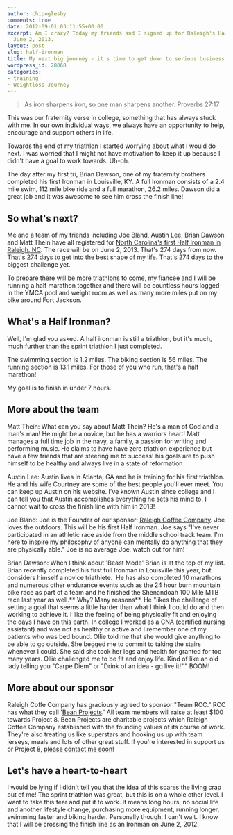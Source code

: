 ```yaml
---
author: chipoglesby
comments: true
date: 2012-09-01 03:11:55+00:00
excerpt: Am I crazy? Today my friends and I signed up for Raleigh's Half Ironman on
  June 2, 2013.
layout: post
slug: half-ironman
title: My next big journey - it's time to get down to serious business
wordpress_id: 28068
categories:
- training
- Weightloss Journey
---
```


<blockquote>As iron sharpens iron, so one man sharpens another. Proverbs 27:17</blockquote>


This was our fraternity verse in college, something that has always stuck with me. In our own individual ways, we always have an opportunity to help, encourage and support others in life.

Towards the end of my triathlon I started worrying about what I would do next. I was worried that I might not have motivation to keep it up because I didn't have a goal to work towards. Uh-oh.

The day after my first tri, Brian Dawson, one of my fraternity brothers completed his first Ironman in Louisville, KY. A full Ironman consists of a 2.4 mile swim, 112 mile bike ride and a full marathon, 26.2 miles. Dawson did a great job and it was awesome to see him cross the finish line!


## So what's next?


Me and a team of my friends including Joe Bland, Austin Lee, Brian Dawson and Matt Thein have all registered for [North Carolina's first Half Ironman in Raleigh, NC](http://www.ironmanraleigh.com). The race will be on June 2, 2013. That's 274 days from now. That's 274 days to get into the best shape of my life. That's 274 days to the biggest challenge yet.

To prepare there will be more triathlons to come, my fiancee and I will be running a half marathon together and there will be countless hours logged in the YMCA pool and weight room as well as many more miles put on my bike around Fort Jackson.


## What's a Half Ironman?


Well, I'm glad you asked. A half ironman is still a triathlon, but it's much, much further than the sprint triathlon I just completed.

The swimming section is 1.2 miles. The biking section is 56 miles. The running section is 13.1 miles. For those of you who run, that's a half marathon!

My goal is to finish in under 7 hours.


## More about the team


Matt Thein: What can you say about Matt Thein? He's a man of God and a man's man! He might be a novice, but he has a warriors heart! Matt manages a full time job in the navy, a family, a passion for writing and performing music. He claims to have have zero triathlon experience but have a few friends that are steering me to success! his goals are to push himself to be healthy and always live in a state of reformation![![](http://www.chipoglesby.com/wp-content/uploads/2012/08/brothers-271x300.jpg)](http://www.chipoglesby.com/wp-content/uploads/2012/08/brothers.jpg)

Austin Lee: Austin lives in Atlanta, GA and he is training for his first triathlon. He and his wife Courtney are some of the best people you'll ever meet. You can keep up Austin on his website. I've known Austin since college and I can tell you that Austin accomplishes everything he sets his mind to. I cannot wait to cross the finish line with him in 2013!

Joe Bland: Joe is the Founder of our sponsor: [Raleigh Coffee Company](http://www.raleighcoffeecompany.com). Joe loves the outdoors. This will be his first Half Ironman. Joe says "I've never participated in an athletic race aside from the middle school track team. I'm here to inspire my philosophy of anyone can mentally do anything that they are physically able." Joe is no average Joe, watch out for him!

Brian Dawson: When I think about 'Beast Mode' Brian is at the top of my list. Brian recently completed his first full Ironman in Louisville this year, but considers himself a novice triathlete.  He has also completed 10 marathons and numerous other endurance events such as the 24 hour burn mountain bike race as part of a team and he finished the Shenandoah 100 Mile MTB race last year as well.** Why? Many reasons**. He "likes the challenge of setting a goal that seems a little harder than what I think I could do and then working to achieve it. I like the feeling of being physically fit and enjoying the days I have on this earth. In college I worked as a CNA (certified nursing assistant) and was not as healthy or active and I remember one of my patients who was bed bound. Ollie told me that she would give anything to be able to go outside. She begged me to commit to taking the stairs whenever I could. She said she took her legs and health for granted for too many years. Ollie challenged me to be fit and enjoy life. Kind of like an old lady telling you "Carpe Diem" or "Drink of an idea - go live it!"." BOOM!


## More about our sponsor


Raleigh Coffe Company has graciously agreed to sponsor "Team RCC." RCC has what they call '[Bean Projects](http://can.raleighcoffeecompany.com/).' All team members will raise at least $100 towards Project 8. Bean Projects are charitable projects which Raleigh Coffee Company established with the founding values of its course of work. They're also treating us like superstars and hooking us up with team jerseys, meals and lots of other great stuff. If you're interested in support us or Project 8, [please contact me soon](mailto:photochip@gmail.com)!


## Let's have a heart-to-heart


I would be lying if I didn't tell you that the idea of this scares the living crap out of me! The sprint triathlon was great, but this is on a whole other level. I want to take this fear and put it to work. It means long hours, no social life and another lifestyle change, purchasing more equipment, running longer, swimming faster and biking harder. Personally though, I can't wait. I know that I will be crossing the finish line as an Ironman on June 2, 2012.
